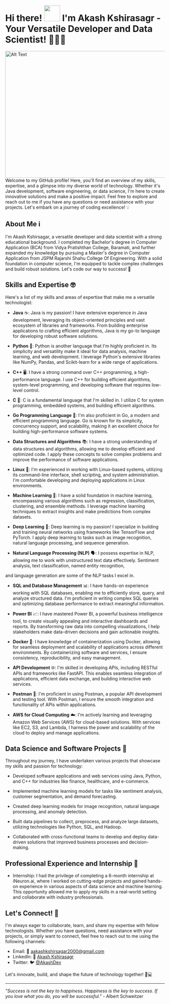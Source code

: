 # Hi there! <img alt="" src="https://media1.tenor.com/images/e5a6c8fff7422d5a137feade378401ac/tenor.gif?itemid=5530137" width="50px"> I'm Akash Kshirasagr - Your Versatile Developer and Data Scientist! 🧑‍💻🚀
<img src="https://github.com/somanathkshirsagar/somanathkshirsagar/blob/main/assets/icons/NvL.gif" width="880" height="400" alt="Alt Text">
Welcome to my GitHub profile! Here, you'll find an overview of my skills, expertise, and a glimpse into my diverse world of technology. Whether it's Java development, software engineering, or data science, I'm here to create innovative solutions and make a positive impact. Feel free to explore and reach out to me if you have any questions or need assistance with your projects. Let's embark on a journey of coding excellence! 💡

## About Me ℹ️
I'm Akash Kshirsagar, a versatile developer and data scientist with a strong educational background. I completed my Bachelor's degree in Computer Application (BCA) from Vidya Pratishthan College, Baramati, and further expanded my knowledge by pursuing a Master's degree in Computer Application from JSPM Rajarshi Shahu College Of Engineering. With a solid foundation in computer science, I'm equipped to tackle complex challenges and build robust solutions. Let's code our way to success! 💪

## Skills and Expertise 🤓

Here's a list of my skills and areas of expertise that make me a versatile technologist:

- **Java** ☕️: Java is my passion! I have extensive experience in Java development, leveraging its object-oriented principles and vast ecosystem of libraries and frameworks. From building enterprise applications to crafting efficient algorithms, Java is my go-to language for developing robust software solutions.

- **Python** 🐍: Python is another language that I'm highly proficient in. Its simplicity and versatility make it ideal for data analysis, machine learning, and web development. I leverage Python's extensive libraries like NumPy, Pandas, and Scikit-learn for a wide range of applications.

- **C++** 🖥️: I have a strong command over C++ programming, a high-performance language. I use C++ for building efficient algorithms, system-level programming, and developing software that requires low-level control.

- **C** 📡: C is a fundamental language that I'm skilled in. I utilize C for system programming, embedded systems, and building efficient algorithms.

- **Go Programming Language** 🐹: I'm also proficient in Go, a modern and efficient programming language. Go is known for its simplicity, concurrency support, and scalability, making it an excellent choice for building high-performance software systems.

- **Data Structures and Algorithms** 📚: I have a strong understanding of data structures and algorithms, allowing me to develop efficient and optimized code. I apply these concepts to solve complex problems and improve the performance of software applications.

- **Linux** 🐧: I'm experienced in working with Linux-based systems, utilizing its command-line interface, shell scripting, and system administration. I'm comfortable developing and deploying applications in Linux environments.

- **Machine Learning** 🤖: I have a solid foundation in machine learning, encompassing various algorithms such as regression, classification, clustering, and ensemble methods. I leverage machine learning techniques to extract insights and make predictions from complex datasets.

- **Deep Learning** 🧠: Deep learning is my passion! I specialize in building and training neural networks using frameworks like TensorFlow and PyTorch. I apply deep learning to tasks such as image recognition, natural language processing, and sequence generation.

- **Natural Language Processing (NLP)** 🗣️: I possess expertise in NLP, allowing me to work with unstructured text data effectively. Sentiment analysis, text classification, named entity recognition,

 and language generation are some of the NLP tasks I excel in.

- **SQL and Database Management** 📊: I have hands-on experience working with SQL databases, enabling me to efficiently store, query, and analyze structured data. I'm proficient in writing complex SQL queries and optimizing database performance to extract meaningful information.

- **Power BI** 📈: I have mastered Power BI, a powerful business intelligence tool, to create visually appealing and interactive dashboards and reports. By transforming raw data into compelling visualizations, I help stakeholders make data-driven decisions and gain actionable insights.

- **Docker** 🐳: I have knowledge of containerization using Docker, allowing for seamless deployment and scalability of applications across different environments. By containerizing software and services, I ensure consistency, reproducibility, and easy management.

- **API Development** 🌐: I'm skilled in developing APIs, including RESTful APIs and frameworks like FastAPI. This enables seamless integration of applications, efficient data exchange, and building interactive web services.

- **Postman** 📮: I'm proficient in using Postman, a popular API development and testing tool. With Postman, I ensure the smooth integration and functionality of APIs within applications.

- **AWS for Cloud Computing** ☁️: I'm actively learning and leveraging Amazon Web Services (AWS) for cloud-based solutions. With services like EC2, S3, and Lambda, I harness the power and scalability of the cloud to deploy and manage applications.

## Data Science and Software Projects 🚀

Throughout my journey, I have undertaken various projects that showcase my skills and passion for technology:

- Developed software applications and web services using Java, Python, and C++ for industries like finance, healthcare, and e-commerce.

- Implemented machine learning models for tasks like sentiment analysis, customer segmentation, and demand forecasting.

- Created deep learning models for image recognition, natural language processing, and anomaly detection.

- Built data pipelines to collect, preprocess, and analyze large datasets, utilizing technologies like Python, SQL, and Hadoop.

- Collaborated with cross-functional teams to develop and deploy data-driven solutions that improved business processes and decision-making.

## Professional Experience and Internship 💼

- Internship: I had the privilege of completing a 6-month internship at iNeuron.ai, where I worked on cutting-edge projects and gained hands-on experience in various aspects of data science and machine learning. This opportunity allowed me to apply my skills in a real-world setting and collaborate with industry professionals.

## Let's Connect! 🤝

I'm always eager to collaborate, learn, and share my expertise with fellow technologists. Whether you have questions, need assistance with your projects, or simply want to connect, feel free to reach out to me using the following channels:

- Email: 📧 [aakashkshirsagar2000@gmail.com](aakashkshirsagar2000@gmail.com)
- LinkedIn: 🔗 [Akash Kshirasagr](https://www.linkedin.com/in/akash-kshirsagar-626a9222a/)
- Twitter: 🐦 [@AkashDev](https://twitter.com/AkashDev)

Let's innovate, build, and shape the future of technology together! 🚀💻

---

*"Success is not the key to happiness. Happiness is the key to success. If you love what you do, you will be successful."* - Albert Schweitzer
